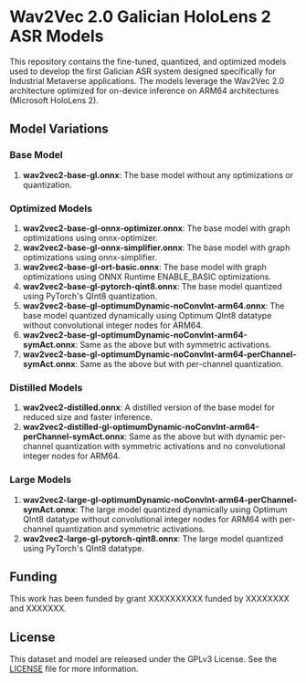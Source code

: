 # Wav2Vec 2.0 Galician HoloLens 2 ASR Models

This repository contains the fine-tuned, quantized, and optimized models used to develop the first Galician ASR system designed specifically for Industrial Metaverse applications. The models leverage the Wav2Vec 2.0 architecture optimized for on-device inference on ARM64 architectures (Microsoft HoloLens 2).

## Model Variations

### Base Model

1. **wav2vec2-base-gl.onnx**: The base model without any optimizations or quantization.

### Optimized Models

1. **wav2vec2-base-gl-onnx-optimizer.onnx**: The base model with graph optimizations using onnx-optimizer.
2. **wav2vec2-base-gl-onnx-simplifier.onnx**: The base model with graph optimizations using onnx-simplifier.
3. **wav2vec2-base-gl-ort-basic.onnx**: The base model with graph optimizations using ONNX Runtime ENABLE_BASIC optimizations.
4. **wav2vec2-base-gl-pytorch-qint8.onnx**: The base model quantized using PyTorch's QInt8 quantization.
5. **wav2vec2-base-gl-optimumDynamic-noConvInt-arm64.onnx**: The base model quantized dynamically using Optimum QInt8 datatype without convolutional integer nodes for ARM64.
6. **wav2vec2-base-gl-optimumDynamic-noConvInt-arm64-symAct.onnx**: Same as the above but with symmetric activations.
7. **wav2vec2-base-gl-optimumDynamic-noConvInt-arm64-perChannel-symAct.onnx**: Same as the above but with per-channel quantization.

### Distilled Models

1. **wav2vec2-distilled.onnx**: A distilled version of the base model for reduced size and faster inference.
2. **wav2vec2-distilled-gl-optimumDynamic-noConvInt-arm64-perChannel-symAct.onnx**: Same as the above but with dynamic per-channel quantization with symmetric activations and no convolutional integer nodes for ARM64.

### Large Models

1. **wav2vec2-large-gl-optimumDynamic-noConvInt-arm64-perChannel-symAct.onnx**: The large model quantized dynamically using Optimum QInt8 datatype without convolutional integer nodes for ARM64 with per-channel quantization and symmetric activations.
2. **wav2vec2-large-gl-pytorch-qint8.onnx**: The large model quantized using PyTorch's QInt8 datatype.

## Funding

This work has been funded by grant XXXXXXXXXX funded by XXXXXXXX and XXXXXXX.

## License

This dataset and model are released under the GPLv3 License. See the [LICENSE](LICENSE) file for more information.